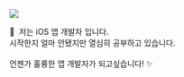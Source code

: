 <p>
  <a href="mailto:k44555212@gmail.com" target="_blank"><img src="https://img.shields.io/badge/k44555212@gmail.com-EA4335?style=flat-square&logo=Gmail&logoColor=white"/></a>
</p>

<p>
  👋&nbsp; 저는 iOS 앱 개발자 입니다.<br/>
  시작한지 얼마 안됐지만 열심히 공부하고 있습니다.<br/><br/>
  언젠가 훌륭한 앱 개발자가 되고싶습니다! ✨ <br/><br/>
</p>
